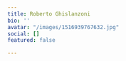 ```yaml
---
title: Roberto Ghislanzoni
bio: ''
avatar: "/images/1516939767632.jpg"
social: []
featured: false

---
```

